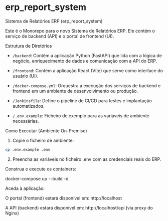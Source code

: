# erp_report_system

Sistema de Relatórios ERP (erp_report_system)

Este é o Monorepo para o novo Sistema de Relatórios ERP. Ele contém o serviço de backend (API) e o portal de frontend (UI).

Estrutura de Diretórios

* `/backend`: Contém a aplicação Python (FastAPI) que lida com a lógica de negócio, enriquecimento de dados e comunicação com a API do ERP.

* `/frontend`: Contém a aplicação React (Vite) que serve como interface do usuário (UI).

* `/docker-compose.yml`: Orquestra a execução dos serviços de backend e frontend em um ambiente de desenvolvimento ou produção.

* `/Jenkinsfile`: Define o pipeline de CI/CD para testes e implantação automatizados.

* `/.env.example`: Ficheiro de exemplo para as variáveis de ambiente necessárias.

Como Executar (Ambiente On-Premise)

1. Copie o ficheiro de ambiente:

~~~bash
cp .env.example .env
~~~


2. Preencha as variáveis no ficheiro .env com as credenciais reais do ERP.

Construa e execute os containers:

docker-compose up --build -d


Aceda à aplicação:

O portal (frontend) estará disponível em: http://localhost

A API (backend) estará disponível em: http://localhost/api (via proxy do Nginx)
